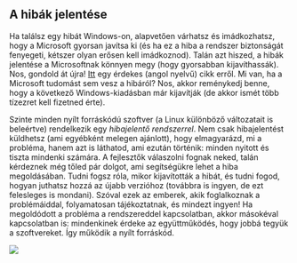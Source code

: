 <?php require("../../entete.php");?> <?php require("../../base.php");?> <?php require("../../fonctions.php");?>

<div id="corps">

<h2>A hibák jelentése</h2>

<p>Ha találsz egy hibát Windows-on, alapvetően várhatsz és imádkozhatsz, hogy a Microsoft gyorsan javítsa ki (és ha ez a hiba a rendszer biztonságát fenyegeti, kétszer olyan erősen kell imádkoznod). Talán azt hiszed, a hibák jelentése a Microsoftnak könnyen megy (hogy gyorsabban kijavíthassák). Nos, gondold át újra! <a href="http://www.oreillynet.com/mac/blog/2002/06/mission_impossible_submitting.html">Itt</a> egy érdekes (angol nyelvű) cikk erről. Mi van, ha a Microsoft tudomást sem vesz a hibáról? Nos, akkor reménykedj benne, hogy a következő Windows-kiadásban már kijavítják (de akkor ismét több tízezret kell fizetned érte).</p>

<p>Szinte minden nyílt forráskódú szoftver (a Linux különböző változatait is beleértve) rendelkezik egy <i>hibajelentő rendszerrel</i>. Nem csak hibajelentést küldhetsz (ami egyébként melegen ajánlott), hogy elmagyarázd, mi a probléma, hanem azt is láthatod, ami ezután történik: minden nyitott és tiszta mindenki számára. A fejlesztők válaszolni fognak neked, talán kérdeznek még tőled pár dolgot, ami segítségükre lehet a hiba megoldásában. Tudni fogsz róla, mikor kijavították a hibát, és tudni fogod, hogyan juthatsz hozzá az újabb verzióhoz (továbbra is ingyen, de ezt felesleges is mondani). Szóval ezek az emberek, akik foglalkoznak a problémáiddal, folyamatosan tájékoztatnak, és mindezt ingyen! Ha megoldódott a probléma a rendszereddel kapcsolatban, akkor másokéval kapcsolatban is: mindenkinek érdeke az együttműködés, hogy jobbá tegyük a szoftvereket. Így működik a nyílt forráskód.</p>

<img src="Images/report_bugs_thumb.png" />

</div>
</body>
</html>
